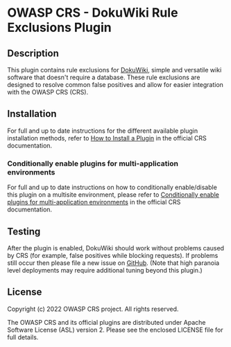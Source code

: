 # OWASP CRS - DokuWiki Rule Exclusions Plugin

## Description

This plugin contains rule exclusions for [DokuWiki](https://www.dokuwiki.org), simple and versatile wiki software that doesn't require a database. These rule exclusions are designed to resolve common false positives and allow for easier integration with the OWASP CRS (CRS).

## Installation

For full and up to date instructions for the different available plugin installation methods, refer to [How to Install a Plugin](https://coreruleset.org/docs/concepts/plugins/#how-to-install-a-plugin) in the official CRS documentation.

### Conditionally enable plugins for multi-application environments

For full and up to date instructions on how to conditionally enable/disable this plugin on a multisite environment, please refer to [Conditionally enable plugins for multi-application environments](https://coreruleset.org/docs/concepts/plugins/#conditionally-enable-plugins-for-multi-application-environments) in the official CRS documentation.

## Testing

After the plugin is enabled, DokuWiki should work without problems caused by CRS (for example, false positives while blocking requests). If problems still occur then please file a new issue on [GitHub](https://github.com/coreruleset/dokuwiki-rule-exclusions-plugin). (Note that high paranoia level deployments may require additional tuning beyond this plugin.)

## License

Copyright (c) 2022 OWASP CRS project. All rights reserved.

The OWASP CRS and its official plugins are distributed under Apache Software License (ASL) version 2. Please see the enclosed LICENSE file for full details.
